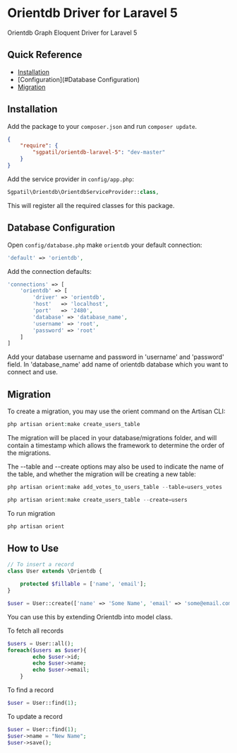 
# Orientdb Driver for Laravel 5


Orientdb Graph Eloquent Driver for Laravel 5

## Quick Reference

 - [Installation](#installation)
 - [Configuration](#Database Configuration)
 - [Migration](#migration)

## Installation

Add the package to your `composer.json` and run `composer update`.

```json
{
    "require": {
        "sgpatil/orientdb-laravel-5": "dev-master"
    }
}
```

Add the service provider in `config/app.php`:

```php
Sgpatil\Orientdb\OrientdbServiceProvider::class,
```

This will register all the required classes for this package.

## Database Configuration

Open `config/database.php`
make `orientdb` your default connection:

```php
'default' => 'orientdb',
```

Add the connection defaults:

```php
'connections' => [
    'orientdb' => [
        'driver' => 'orientdb',
        'host'   => 'localhost',
        'port'   => '2480',
        'database' => 'database_name',
        'username' => 'root',
        'password' => 'root'
    ]
]
```

Add your database username and password in 'username' and 'password' field. In 'database_name' add name of orientdb database which you want to connect and use.

## Migration

To create a migration, you may use the orient command on the Artisan CLI:

```php
php artisan orient:make create_users_table
```

The migration will be placed in your database/migrations folder, and will contain a timestamp which allows the framework to determine the order of the migrations.

The --table and --create options may also be used to indicate the name of the table, and whether the migration will be creating a new table:
```php
php artisan orient:make add_votes_to_users_table --table=users_votes

php artisan orient:make create_users_table --create=users
```
To run migration 
```php
php artisan orient
```

## How to Use
```php
// To insert a record
class User extends \Orientdb {

    protected $fillable = ['name', 'email'];
}

$user = User::create(['name' => 'Some Name', 'email' => 'some@email.com']);

```
You can use this by extending Orientdb into model class. 


To fetch all records
```php
$users = User::all();
foreach($users as $user){
        echo $user->id;
        echo $user->name;
        echo $user->email;
    }
```
To find a record
```php
$user = User::find(1);
```
To update a record
```php
$user = User::find(1);
$user->name = "New Name";
$user->save();
```

